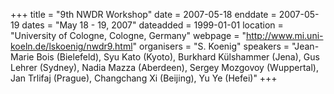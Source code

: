 +++
title = "9th NWDR Workshop"
date = 2007-05-18
enddate = 2007-05-19
dates = "May 18 - 19, 2007"
dateadded = 1999-01-01
location = "University of Cologne, Cologne, Germany"
webpage = "http://www.mi.uni-koeln.de/lskoenig/nwdr9.html"
organisers = "S. Koenig"
speakers = "Jean-Marie Bois (Bielefeld), Syu Kato (Kyoto), Burkhard Külshammer (Jena), Gus Lehrer (Sydney), Nadia Mazza (Aberdeen), Sergey Mozgovoy (Wuppertal), Jan Trlifaj (Prague), Changchang Xi (Beijing), Yu Ye (Hefei)"
+++

